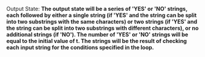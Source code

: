 Output State: **The output state will be a series of 'YES' or 'NO' strings, each followed by either a single string (if 'YES' and the string can be split into two substrings with the same characters) or two strings (if 'YES' and the string can be split into two substrings with different characters), or no additional strings (if 'NO'). The number of 'YES' or 'NO' strings will be equal to the initial value of t. The strings will be the result of checking each input string for the conditions specified in the loop.**